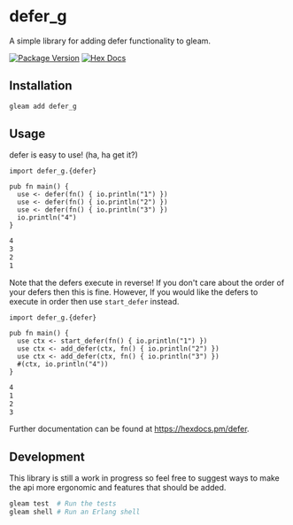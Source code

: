 # defer_g

A simple library for adding defer functionality to gleam.

[![Package Version](https://img.shields.io/hexpm/v/defer_g)](https://hex.pm/packages/defer_g)
[![Hex Docs](https://img.shields.io/badge/hex-docs-ffaff3)](https://hexdocs.pm/defer_g/)

## Installation
```sh
gleam add defer_g
```

## Usage

defer is easy to use! (ha, ha get it?)
```gleam
import defer_g.{defer}

pub fn main() {
  use <- defer(fn() { io.println("1") })
  use <- defer(fn() { io.println("2") })
  use <- defer(fn() { io.println("3") })
  io.println("4")
}
```
```sh
4
3
2
1
```

Note that the defers execute in reverse! If you don't care about the order of your defers then
this is fine. However, If you would like the defers to execute in order then use `start_defer`
instead.
```gleam
import defer_g.{defer}

pub fn main() {
  use ctx <- start_defer(fn() { io.println("1") })
  use ctx <- add_defer(ctx, fn() { io.println("2") })
  use ctx <- add_defer(ctx, fn() { io.println("3") })
  #(ctx, io.println("4"))
}
```
```sh
4
1
2
3
```

Further documentation can be found at <https://hexdocs.pm/defer>.

## Development

This library is still a work in progress so feel free to suggest ways to make the api more
ergonomic and features that should be added.

```sh
gleam test  # Run the tests
gleam shell # Run an Erlang shell
```
